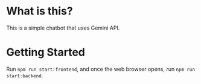 # What is this?

This is a simple chatbot that uses Gemini API.

# Getting Started 

Run `npm run start:frontend`, and once the web browser opens, run `npm run start:backend`.
